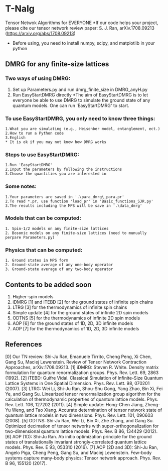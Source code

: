 # T-Nalg
Tensor Netwok Algorithms for EVERYONE
*If our code helps your project, please cite our tensor network review paper: S. J. Ran, arXiv.1708.09213 (https://arxiv.org/abs/1708.09213)
* Before using, you need to install numpy, scipy, and matplotlib in your python

## DMRG for any finite-size lattices
### Two ways of using DMRG:
  1. Set up Parameters.py and run dmrg_finite_size in DMRG_anyH.py
  2. Run EasyStartDMRG directly
*The aim of EasyStartDMRG is to let everyone be able to use DMRG to simulate the ground state of any quantum models. One can run 'EasyStartDMRG' to start. 
### To use EasyStartDMRG, you only need to know three things: 
    1.What you are simulating (e.g., Heisenber model, entanglement, ect.) 
    2.How to run a Python code 
    3.English 
    * It is ok if you may not know how DMRG works 
### Steps to use EasyStartDMRG: 
    1.Run 'EasyStartDMRG' 
    2.Input the parameters by following the instructions 
    3.Choose the quantities you are interested in 
### Some notes: 
    1.Your parameters are saved in '.\para_dmrg\_para.pr' 
    2.To read *.pr, use function 'load_pr' in 'Basic_functions_SJR.py' 
    3.The results including the MPS will be save in '.\data_dmrg' 
### Models that can be computed:
    1. Spin-1/2 models on any finite-size lattices
    2. Bosonic models on any finite-size lattices (need to munually perpare Parameters.py)
### Physics that can be computed:
    1. Ground states in MPS form
    2. Ground-state average of any one-body operator
    3. Ground-state average of any two-body operator
## Contents to be added soon
  1. Higher-spin models
  2. iDMRG [1] and iTEBD [2] for the ground states of infinite spin chains
  3. LTRG [3] for the thermodynamics of infinite spin chains
  4. Simple update [4] for the ground states of infinite 2D spin models
  5. ODTNS [5] for the thermodynamics of infinite 2D spin models
  6. AOP [6] for the ground states of 1D, 2D, 3D infinite models
  7. AOP [7] for the thermodynamics of 1D, 2D, 3D infinite models
## References
 [0] Our TN review: Shi-Ju Ran, Emanuele Tirrito, Cheng Peng, Xi Chen, Gang Su, Maciej Lewenstein. Review of Tensor Network Contraction Approaches, arXiv:1708.09213.
 [1] iDMRG: Steven R. White. Density matrix formulation for quantum renormalization groups. Phys. Rev. Lett. 69, 2863 (1992).
 [2] iTEBD: Guifre Vidal. Classical Simulation of Infinite-Size Quantum Lattice Systems in One Spatial Dimension. Phys. Rev. Lett. 98, 070201 (2007).
 [3] LTRG: Wei Li, Shi-Ju Ran, Shou-Shu Gong, Yang Zhao, Bin Xi, Fei Ye, and Gang Su. Linearized tensor renormalization group algorithm for the calculation of thermodynamic properties of quantum lattice models. Phys. Rev. Lett. 106, 127202 (2011).
 [4] Simple update: Hong-Chen Jiang, Zheng-Yu Weng, and Tao Xiang. Accurate determination of tensor network state of quantum lattice models in two dimensions. Phys. Rev. Lett. 101, 090603 (2008).
 [5] ODTNS: Shi-Ju Ran, Wei Li, Bin Xi, Zhe Zhang, and Gang Su. Optimized decimation of tensor networks with super-orthogonalization for two-dimensional quantum lattice models. Phys. Rev. B 86, 134429 (2012).
 [6] AOP (1D): Shi-Ju Ran. Ab initio optimization principle for the ground states of translationally invariant strongly-correlated quantum lattice models. Phys. Rev. E 93, 053310 (2016).
 [7] AOP (2D and 3D): Shi-Ju Ran, Angelo Piga, Cheng Peng, Gang Su, and Maciej Lewenstein. Few-body systems capture many-body physics: Tensor network approach. Phys. Rev. B 96, 155120 (2017).
